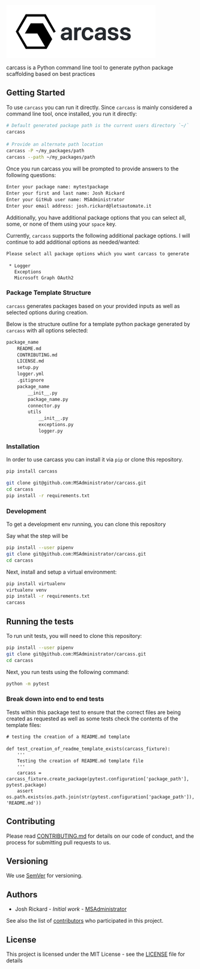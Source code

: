 
![](images/carcass_logo.png)

carcass is a Python command line tool to generate python package scaffolding based on best practices

## Getting Started

To use `carcass` you can run it directly.  Since `carcass` is mainly considered a command line tool, once installed, you run it directly:

```bash
# Default generated package path is the current users directory `~/`
carcass

# Provide an alternate path location 
carcass -P ~/my_packages/path
carcass --path ~/my_packages/path
```

Once you run carcass you will be prompted to provide answers to the following questions:

```bash
Enter your package name: mytestpackage
Enter your first and last name: Josh Rickard
Enter your GitHub user name: MSAdministrator
Enter your email address: josh.rickard@letsautomate.it
```

Additionally, you have additional package options that you can select all, some, or none of them using your `space` key.

Currently, `carcass` supports the following additional package options.  I will continue to add additional options as needed/wanted:

```
Please select all package options which you want carcass to generate

 * Logger
   Exceptions
   Microsoft Graph OAuth2

```

### Package Template Structure

`carcass` generates packages based on your provided inputs as well as selected options during creation.

Below is the structure outline for a template python package generated by `carcass` with all options selected:

```bash
package_name
    README.md
    CONTRIBUTING.md
    LICENSE.md
    setup.py
    logger.yml
    .gitignore
    package_name
        __init__.py
        package_name.py
        connector.py
        utils
            __init__.py
            exceptions.py
            logger.py
```

### Installation

In order to use carcass you can install it via `pip` or clone this repository.

```bash
pip install carcass
```

```bash
git clone git@github.com:MSAdministrator/carcass.git
cd carcass
pip install -r requirements.txt
```

### Development

To get a development env running, you can clone this repository

Say what the step will be

```bash
pip install --user pipenv
git clone git@github.com:MSAdministrator/carcass.git
cd carcass
```

Next, install and setup a virtual environment:

```bash
pip install virtualenv
virtualenv venv
pip install -r requirements.txt
carcass
```

## Running the tests

To run unit tests, you will need to clone this repository:

```bash
pip install --user pipenv
git clone git@github.com:MSAdministrator/carcass.git
cd carcass
```

Next, you run tests using the following command:

```bash
python -m pytest 
```

### Break down into end to end tests

Tests within this package test to ensure that the correct files are being created as requested as well as some tests check the contents of the template files:


```
# testing the creation of a README.md template

def test_creation_of_readme_template_exists(carcass_fixture):
    '''
    Testing the creation of README.md template file
    '''
    carcass = carcass_fixture.create_package(pytest.configuration['package_path'], pytest.package)
    assert os.path.exists(os.path.join(str(pytest.configuration['package_path']), 'README.md'))
```

## Contributing

Please read [CONTRIBUTING.md](CONTRIBUTING.md) for details on our code of conduct, and the process for submitting pull requests to us.

## Versioning

We use [SemVer](http://semver.org/) for versioning. 

## Authors

* Josh Rickard - *Initial work* - [MSAdministrator](https://github.com/MSAdministrator)

See also the list of [contributors](https://github.com/MSAdministrator/carcass/contributors) who participated in this project.

## License

This project is licensed under the MIT License - see the [LICENSE](LICENSE.md) file for details